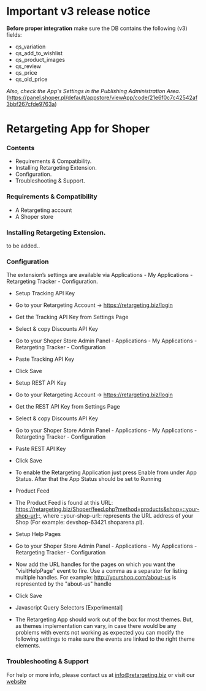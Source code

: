 # Important v3 release notice

**Before proper integration** make sure the DB contains the following (v3) fields:
* qs_variation
* qs_add_to_wishlist
* qs_product_images
* qs_review
* qs_price
* qs_old_price

*Also, check the App's Settings in the Publishing Administration Area.*
(https://panel.shoper.pl/default/appstore/viewApp/code/21e6f0c7c42542af3bbf267cfde9763a)



# Retargeting App for Shoper

### Contents
* Requirements & Compatibility.
* Installing Retargeting Extension.
* Configuration.
* Troubleshooting & Support.

### Requirements & Compatibility
* A Retargeting account
* A Shoper store

### Installing Retargeting Extension.
to be added..

### Configuration
The extension’s settings are available via Applications - My Applications - Retargeting Tracker - Configuration.
* Setup Tracking API Key
 * Go to your Retargeting Account -> https://retargeting.biz/login
 * Get the Tracking API Key from Settings Page
 * Select & copy Discounts API Key
 * Go to your Shoper Store Admin Panel - Applications - My Applications - Retargeting Tracker - Configuration
 * Paste Tracking API Key
 * Click Save

* Setup REST API Key
 * Go to your Retargeting Account -> https://retargeting.biz/login
 * Get the REST API Key from Settings Page
 * Select & copy Discounts API Key
 * Go to your Shoper Store Admin Panel - Applications - My Applications - Retargeting Tracker - Configuration
 * Paste REST API Key
 * Click Save

* To enable the Retargeting Application just press Enable from under App Status. After that the App Status should be set to Running

* Product Feed
 * The Product Feed is found at this URL: https://retargeting.biz/Shoper/feed.php?method=products&shop=::your-shop-url::, where ::your-shop-url:: represents the URL address of your Shop (For example: devshop-63421.shoparena.pl).

* Setup Help Pages
 * Go to your Shoper Store Admin Panel - Applications - My Applications - Retargeting Tracker - Configuration
 * Now add the URL handles for the pages on which you want the "visitHelpPage" event to fire. Use a comma as a separator for listing multiple handles. For example: http://yourshop.com/about-us is represented by the "about-us" handle
 * Click Save

* Javascript Query Selectors [Experimental]
 * The Retargeting App should work out of the box for most themes. But, as themes implementation can vary, in case there would be any problems with events not working as expected you can modify the following settings to make sure the events are linked to the right theme elements.

### Troubleshooting & Support
For help or more info, please contact us at [info@retargeting.biz](info@retargeting.biz) or visit our [website](https://retargeting.biz)
